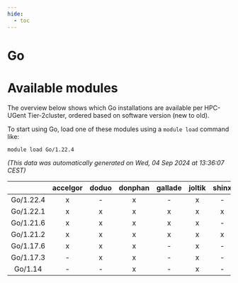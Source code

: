 ```yaml
---
hide:
  - toc
---
```


Go
==

# Available modules


The overview below shows which Go installations are available per HPC-UGent Tier-2cluster, ordered based on software version (new to old).

To start using Go, load one of these modules using a `module load` command like:

```shell
module load Go/1.22.4
```

*(This data was automatically generated on Wed, 04 Sep 2024 at 13:36:07 CEST)*  

| |accelgor|doduo|donphan|gallade|joltik|shinx|skitty|
| :---: | :---: | :---: | :---: | :---: | :---: | :---: | :---: |
|Go/1.22.4|x|-|x|-|x|-|-|
|Go/1.22.1|x|x|x|x|x|x|x|
|Go/1.21.6|x|x|x|x|x|-|x|
|Go/1.21.2|x|x|x|x|x|x|x|
|Go/1.17.6|x|x|x|-|x|-|x|
|Go/1.17.3|-|x|x|-|x|-|-|
|Go/1.14|-|-|x|-|x|-|-|
